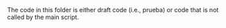 The code in this folder is either draft code (i.e., prueba) or code that is not called
by the main script.